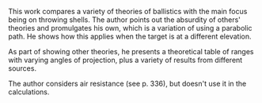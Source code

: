 This work compares a variety of theories of ballistics with the main focus being on throwing shells.  The author points out the absurdity of others' theories and promulgates his own, which is a variation of using a parabolic path.  He shows how this applies when the target is at a different elevation.

As part of showing other theories, he presents a theoretical table of ranges with varying angles of projection, plus a variety of results from different sources.

The author considers air resistance (see p. 336), but doesn't use it in the calculations.

